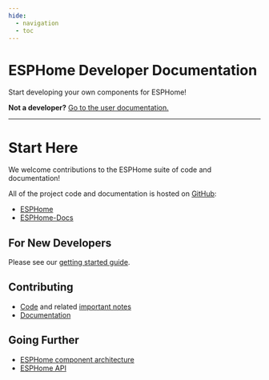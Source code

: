 ```yaml
---
hide:
  - navigation
  - toc
---
```


# ESPHome Developer Documentation

Start developing your own components for ESPHome!

**Not a developer?** [Go to the user documentation.](https://esphome.io)

---

# Start Here

We welcome contributions to the ESPHome suite of code and documentation!

All of the project code and documentation is hosted on [GitHub](https://github.com):

- [ESPHome](https://github.com/esphome/esphome)
- [ESPHome-Docs](https://github.com/esphome/esphome-docs)

## For New Developers

Please see our [getting started guide](contributing/getting-started).

## Contributing

- [Code](contributing/code) and related [important notes](contributing/code-notes)
- [Documentation](contributing/docs)

## Going Further

- [ESPHome component architecture](architecture/components)
- [ESPHome API](architecture/api)
